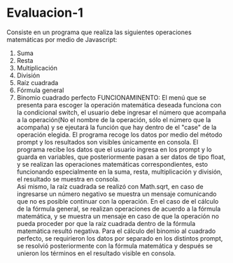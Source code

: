 # Evaluacion-1
Consiste en un programa que realiza las siguientes operaciones matemáticas por medio de Javascript:
1) Suma
2) Resta
3) Multiplicación
4) División
5) Raíz cuadrada
6) Fórmula general
7) Binomio cuadrado perfecto 
FUNCIONAMINENTO:
El menú que se presenta para escoger la operación matemática deseada funciona con la condicional switch, el usuario debe ingresar el número que acompaña a la operación(No el nombre de la operación, sólo el número que la acompaña) y se ejeutará la función que hay dentro de el "case" de la operación elegida. El programa recoge los datos por medio del método prompt y los resultados son visibles únicamente en consola. 
El programa recibe los datos que el usuario ingresa en los prompt y lo guarda en variables, que posteriormente pasan a ser datos de tipo float, y se realizan las operaciones matemáticas correspondientes, esto funcionando especialmente en la suma, resta, multiplicación y división, el resultado se muestra en consola.  
Asi mismo, la raíz cuadrada se realizó con Math.sqrt, en caso de ingresarse un número negativo se muestra un mensaje comunicando que no es posible continuar con la operación. 
En el caso de el cálculo de la fórmula general, se realizan operaciones de acuerdo a la fórmula matemática, y se muestra un mensaje en caso de que la operación no pueda proceder por que la raíz cuadrada dentro de la fórmula matemática resultó negativa.
Para el cálculo del binomio al cuadrado perfecto, se requirieron los datos por separado en los distintos prompt, se resolvió posteriormente con la fórmula matemática y después se unieron los términos en el resultado visible en consola.
